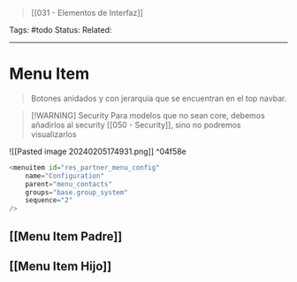 > [[031 - Elementos de Interfaz]]

Tags: #todo
Status: 
Related: 

___
# Menu Item
> Botones anidados y con jerarquía que se encuentran en el top navbar.

> [!WARNING] Security
> Para modelos que no sean core, debemos añadirlos al security [[050 - Security]], sino no podremos visualizarlos

![[Pasted image 20240205174931.png]] ^04f58e

```python
<menuitem id="res_partner_menu_config"  
    name="Configuration"  
    parent="menu_contacts"  
    groups="base.group_system"  
    sequence="2"
/>
```

## [[Menu Item Padre]]
## [[Menu Item Hijo]]

